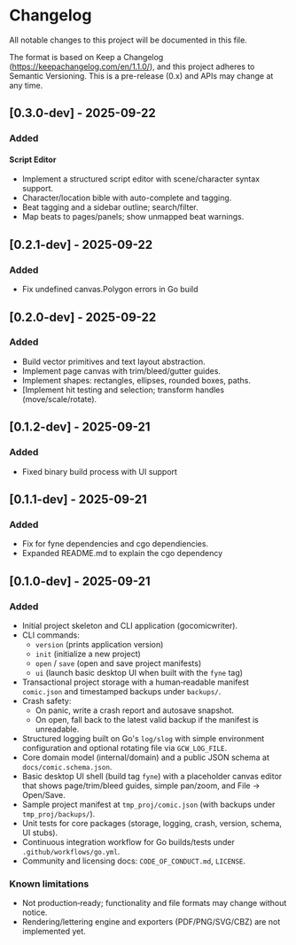 # Changelog

All notable changes to this project will be documented in this file.

The format is based on Keep a Changelog (https://keepachangelog.com/en/1.1.0/),
and this project adheres to Semantic Versioning. This is a pre-release
(0.x) and APIs may change at any time.

## [0.3.0-dev] - 2025-09-22

### Added
#### Script Editor
- Implement a structured script editor with scene/character syntax support.
- Character/location bible with auto-complete and tagging.
- Beat tagging and a sidebar outline; search/filter.
- Map beats to pages/panels; show unmapped beat warnings.

## [0.2.1-dev] - 2025-09-22

### Added
- Fix undefined canvas.Polygon errors in Go build

## [0.2.0-dev] - 2025-09-22

### Added
- Build vector primitives and text layout abstraction.
- Implement page canvas with trim/bleed/gutter guides.
- Implement shapes: rectangles, ellipses, rounded boxes, paths.
- [Implement hit testing and selection; transform handles (move/scale/rotate).

## [0.1.2-dev] - 2025-09-21

### Added
- Fixed binary build process with UI support

## [0.1.1-dev] - 2025-09-21

### Added
- Fix for fyne dependencies and cgo dependiencies.
- Expanded README.md to explain the cgo dependency

## [0.1.0-dev] - 2025-09-21

### Added
- Initial project skeleton and CLI application (gocomicwriter).
- CLI commands:
  - `version` (prints application version)
  - `init` (initialize a new project)
  - `open` / `save` (open and save project manifests)
  - `ui` (launch basic desktop UI when built with the `fyne` tag)
- Transactional project storage with a human‑readable manifest `comic.json` and
  timestamped backups under `backups/`.
- Crash safety:
  - On panic, write a crash report and autosave snapshot.
  - On open, fall back to the latest valid backup if the manifest is unreadable.
- Structured logging built on Go's `log/slog` with simple environment configuration
  and optional rotating file via `GCW_LOG_FILE`.
- Core domain model (internal/domain) and a public JSON schema at `docs/comic.schema.json`.
- Basic desktop UI shell (build tag `fyne`) with a placeholder canvas editor that shows
  page/trim/bleed guides, simple pan/zoom, and File → Open/Save.
- Sample project manifest at `tmp_proj/comic.json` (with backups under `tmp_proj/backups/`).
- Unit tests for core packages (storage, logging, crash, version, schema, UI stubs).
- Continuous integration workflow for Go builds/tests under `.github/workflows/go.yml`.
- Community and licensing docs: `CODE_OF_CONDUCT.md`, `LICENSE`.

### Known limitations
- Not production‑ready; functionality and file formats may change without notice.
- Rendering/lettering engine and exporters (PDF/PNG/SVG/CBZ) are not implemented yet.

